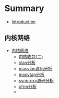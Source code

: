 # Summary

* [Introduction](README.md)


## 内核网络

* [内核网络](network/README.md)
  * [内核收包(二)](network/内核收包(二).md)
  * [vlan分析](network/vlan分析.md)
  * [macvlan源码分析](network/macvlan源码分析.md)
  * [macvtap分析](network/macvtap分析.md)
  * [synproxy源码分析](network/synproxy源码分析.md)
  * [xfrm分析](network/xfrm分析.md)
  * 

